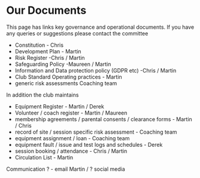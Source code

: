 # Our Documents

This page has links key governance and operational documents.  If you have any queries or suggestions please contact the committee

*  Constitution                     - Chris
*  Development Plan                                                                        - Martin
*  Risk Register                                                                                  -Chris / Martin
*  Safeguarding Policy                                                                   -Maureen / Martin
*  Information and Data protection policy (GDPR etc)                  -Chris / Martin
*  Club Standard Operating practices                                             - Martin
*  generic risk assessments   Coaching team

In addition the club maintains                                                                     
*  Equipment Register   - Martin / Derek
*  Volunteer / coach register  - Martin / Maureen
*  membership agreements / parental consents / clearance forms - Martin / Chris
*  record of site / session specific risk assessment - Coaching team
*  equipment assignment / loan                                                     - Coaching team
*  equipment fault / issue and test logs and schedules                 - Derek
*   session booking / attendance                                                     - Chris / Martin
*   Circulation List - Martin

Communication                                                                                 ? - email Martin / ? social media                                                                                                    


      
